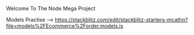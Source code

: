 Welcome To The Node Mega Project


Models Practise --> https://stackblitz.com/edit/stackblitz-starters-mcathn?file=models%2FEcommerce%2Forder.models.js